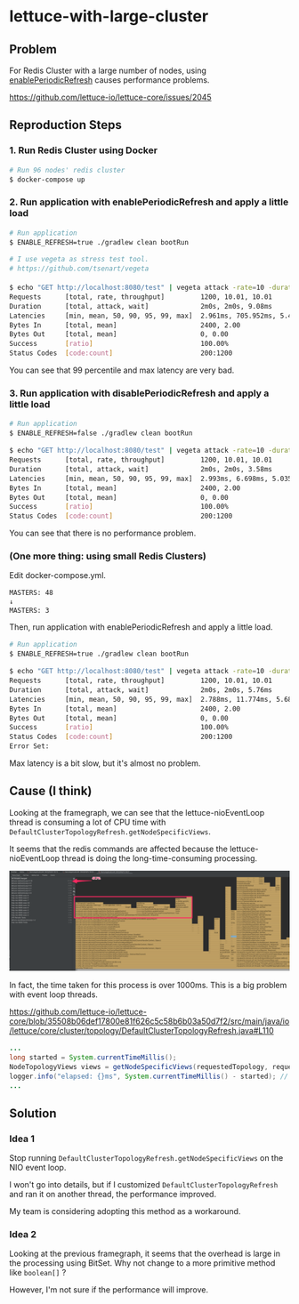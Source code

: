 # lettuce-with-large-cluster

## Problem

For Redis Cluster with a large number of nodes, using [enablePeriodicRefresh](https://github.com/lettuce-io/lettuce-core/blob/a462cc1ca2dc009f8d1ea3d7af8fd3614348b077/src/main/java/io/lettuce/core/cluster/ClusterTopologyRefreshOptions.java#L258) causes
performance problems.

https://github.com/lettuce-io/lettuce-core/issues/2045

## Reproduction Steps

### 1. Run Redis Cluster using Docker

```bash
# Run 96 nodes' redis cluster 
$ docker-compose up
```

### 2. Run application with enablePeriodicRefresh and apply a little load

```bash
# Run application
$ ENABLE_REFRESH=true ./gradlew clean bootRun
```

```bash
# I use vegeta as stress test tool.
# https://github.com/tsenart/vegeta

$ echo "GET http://localhost:8080/test" | vegeta attack -rate=10 -duration=120s | vegeta report
Requests      [total, rate, throughput]         1200, 10.01, 10.01
Duration      [total, attack, wait]             2m0s, 2m0s, 9.08ms
Latencies     [min, mean, 50, 90, 95, 99, max]  2.961ms, 705.952ms, 5.445ms, 3.21s, 6.148s, 8.488s, 9.059s
Bytes In      [total, mean]                     2400, 2.00
Bytes Out     [total, mean]                     0, 0.00
Success       [ratio]                           100.00%
Status Codes  [code:count]                      200:1200
```

You can see that 99 percentile and max latency are very bad.

### 3. Run application with disablePeriodicRefresh and apply a little load

```bash
# Run application
$ ENABLE_REFRESH=false ./gradlew clean bootRun
```

```bash
$ echo "GET http://localhost:8080/test" | vegeta attack -rate=10 -duration=120s | vegeta report
Requests      [total, rate, throughput]         1200, 10.01, 10.01
Duration      [total, attack, wait]             2m0s, 2m0s, 3.58ms
Latencies     [min, mean, 50, 90, 95, 99, max]  2.993ms, 6.698ms, 5.035ms, 10.802ms, 14.66ms, 30.921ms, 65.482ms
Bytes In      [total, mean]                     2400, 2.00
Bytes Out     [total, mean]                     0, 0.00
Success       [ratio]                           100.00%
Status Codes  [code:count]                      200:1200
```

You can see that there is no performance problem.

### (One more thing: using small Redis Clusters)

Edit docker-compose.yml.

```
MASTERS: 48
↓
MASTERS: 3
```

Then, run application with enablePeriodicRefresh and apply a little load.

```bash
# Run application
$ ENABLE_REFRESH=true ./gradlew clean bootRun
```

```bash
$ echo "GET http://localhost:8080/test" | vegeta attack -rate=10 -duration=120s | vegeta report
Requests      [total, rate, throughput]         1200, 10.01, 10.01
Duration      [total, attack, wait]             2m0s, 2m0s, 5.76ms
Latencies     [min, mean, 50, 90, 95, 99, max]  2.788ms, 11.774ms, 5.683ms, 12.409ms, 15.522ms, 53.628ms, 1.009s
Bytes In      [total, mean]                     2400, 2.00
Bytes Out     [total, mean]                     0, 0.00
Success       [ratio]                           100.00%
Status Codes  [code:count]                      200:1200
Error Set:
```

Max latency is a bit slow, but it's almost no problem.

## Cause (I think)

Looking at the framegraph, we can see that the lettuce-nioEventLoop thread is consuming a lot of CPU time with
`DefaultClusterTopologyRefresh.getNodeSpecificViews`.

It seems that the redis commands are affected because the lettuce-nioEventLoop thread is doing the
long-time-consuming processing.

![](img/framegraph.png)

In fact, the time taken for this process is over 1000ms. This is a big problem with event loop threads.

https://github.com/lettuce-io/lettuce-core/blob/35508b06def17800e81f626c5c58b6b03a50d7f2/src/main/java/io/lettuce/core/cluster/topology/DefaultClusterTopologyRefresh.java#L110

```java
...
long started = System.currentTimeMillis();
NodeTopologyViews views = getNodeSpecificViews(requestedTopology, requestedInfo);
logger.info("elapsed: {}ms", System.currentTimeMillis() - started); // elapsed: 1229ms
...
```

## Solution

### Idea 1

Stop running `DefaultClusterTopologyRefresh.getNodeSpecificViews` on the NIO event loop.

I won't go into details, but if I customized `DefaultClusterTopologyRefresh` and ran it on another thread, the
performance improved.

My team is considering adopting this method as a workaround.

### Idea 2

Looking at the previous framegraph, it seems that the overhead is large in the processing using BitSet.
Why not change to a more primitive method like `boolean[]` ?

However, I'm not sure if the performance will improve.
